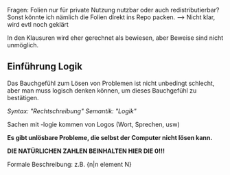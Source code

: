 Fragen: 
Folien nur für private Nutzung nutzbar oder auch redistributierbar? Sonst könnte ich nämlich die Folien direkt ins Repo packen.
--> Nicht klar, wird evtl noch geklärt

In den Klausuren wird eher gerechnet als bewiesen, aber Beweise sind nicht unmöglich.

## Einführung Logik
Das Bauchgefühl zum Lösen von Problemen ist nicht unbedingt schlecht, aber man muss logisch denken können, um dieses Bauchgefühl zu bestätigen.

*Syntax: "Rechtschreibung"
Semantik: "Logik"*

Sachen mit -logie kommen von Logos (Wort, Sprechen, usw)

**Es gibt unlösbare Probleme, die selbst der Computer nicht lösen kann.**

**DIE NATÜRLICHEN ZAHLEN BEINHALTEN HIER DIE 0!!!**

Formale Beschreibung: z.B. {n|n element N}

